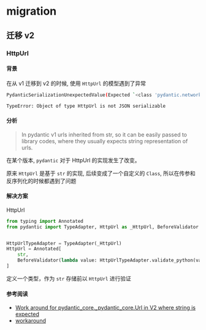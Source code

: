 # migration

## 迁移 v2

### HttpUrl

#### 背景

在从 v1 迁移到 v2 的时候, 使用 `HttpUrl` 的模型遇到了异常

```bash
PydanticSerializationUnexpectedValue(Expected `<class 'pydantic.networks.HttpUrl'>` but got `<class 'str'>` with value `'https://github.com/NSRingo/WeatherKit/releases/tag/v1.8.6-rc3'` - serialized value may not be as expected.)
```

```bash
TypeError: Object of type HttpUrl is not JSON serializable
```

#### 分析

>In pydantic v1 urls inherited from str, so it can be easily passed to library codes, where they usually expects string representation of urls.

在某个版本, `pydantic` 对于 HttpUrl 的实现发生了改变。

原来 `HttpUrl` 是基于 `str` 的实现, 后续变成了一个自定义的 `Class`, 所以在传参和反序列化的时候都遇到了问题

#### 解决方案

HttpUrl

```python
from typing import Annotated
from pydantic import TypeAdapter, HttpUrl as _HttpUrl, BeforeValidator


HttpUrlTypeAdapter = TypeAdapter(_HttpUrl)
HttpUrl = Annotated[
    str,
    BeforeValidator(lambda value: HttpUrlTypeAdapter.validate_python(value) and value),
]
```

定义一个类型，作为 `str` 存储前以 `HttpUrl` 进行验证

#### 参考阅读

- [Work around for pydantic_core._pydantic_core.Url in V2 where string is expected](https://github.com/pydantic/pydantic/discussions/8211)
- [workaround](https://github.com/pydantic/pydantic/issues/7186#issuecomment-1874338146)
